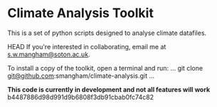 # Climate Analysis Toolkit

This is a set of python scripts designed to analyse climate datafiles.

 HEAD
If you're interested in collaborating, email me at s.w.mangham@soton.ac.uk.

To install a copy  of the toolkit, open a terminal and run:
...
git clone git@github.com:smangham/climate-analysis.git
...

**This code is currently in development and not all features will work**
 b4487886d98d991d9b6808f3db91cbab0fc74c82
